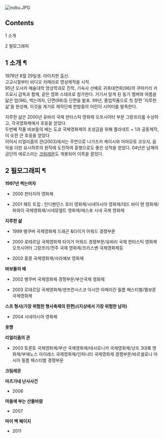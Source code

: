 ![nobu.JPG](http://z0.enha.kr/http://rigvedawiki.net/r1/pds/nobu.JPG)

## Contents

    

1 소개

2 필모그래피

## 1 소개 ¶

1976년 8월 29일생. 아이치현 출신.  
고교시절부터 비디오 카메라로 영상제작을 시작.  
95년 오사카 예술대학 영상학과로 진학, 기숙사 선배로 귀축대연회(96)의 쿠마키리 카즈요시 감독과 함께, 같은 영화 스태프로 참가한다.
거기서 알게 된 동기 멤버와 여름을 닮은 밤(96), 썩는여자, 단면(98)등 단편을 발표. 99년, 졸업작품으로 첫 장편 '지루한 삶'을
완성해, 이것을 계기로 제작단체 한밤중의 어린이 시어터를 발족한다.

  

지루한 삶은 2000년 유바리 국제 판타스틱 영화제 오프시어터 부문 그랑프리를 수상하고, 각국영화제에서 호응을 얻었다.  
두번째 작품 바보들의 배는 도쿄 국제영화제의 조성금을 위해 플라네트 + 1과 공동제작, 이 또한 큰 호응을 얻었다  
이어서 리얼리즘의 관(2003)에서는 주연으로 나가즈카 케이시와 아마모토 코오지, 음악을 더한 요시하루의 원작에 도전하여 흥행으로도 좋은
성적을 얻었다. 04년은 남매의 금단의 에로스라는
[크림레몬](%ED%81%AC%EB%A6%BC%EB%A0%88%EB%AA%AC.md)도 개봉되어 이목을 끌었다.

## 2 필모그래피 ¶

  

**1997년 썩는여자**  

  * 2000 판타지아 영화제  

  * 2001 패트 트립 : 인디펜던스 호러 영화제/시네아시아 영화제/데드 바이 텐 영화제/화와이 국제영화제/시네뮤엘트 영화제/에스포 시네 국제 영화제   

**지루한 삶**  

  * 1999 뱅쿠버 국제영화제 드래곤 &타이거 어워드 경쟁부문  

  * 2000 로테르담 국제영화제 타이거 어워드 경쟁부문/유바리 국제 판타스틱 영화제 오프시어터 그랑프리/전주 국제 영화제/프리스벤 국제영화제등  

  * 2002 홍콩 국제영화제/사라예보 영화제  

**바보들의 배**  

  * 2002 뱅쿠버 국제영화제 경쟁부문/부산국제 영화제  

  * 2003 로테르담 국제영화제/샌프란시스코 아시안 아메리칸 필름 페스티벌/멜보른 국제영화제  

**스프 형사(가장 위험한 형사축제의 한편)/(지상에서 가장 위험한 남자)**  

  * 2004 시네아시아 영화제  

**욧쨩**  
  
**리얼리즘의 관**  

  * 2003 토론토 국제영화제/부산 국제영화제/테사로니카 국제영화제/낭뜨 3대륙 영화제/부에노스 아이레스 국제영화제/인피니티 국제영화제 경쟁부문/바르셀로나 아시아 필름 페스티벌 경쟁부문  

**크림레몬**  
  
**마츠가네 난사사건**  

  * 2006  

**마을에 부는 산들바람**  

  * 2007  

  
**마이 백 페이지**  

  * 2011  

